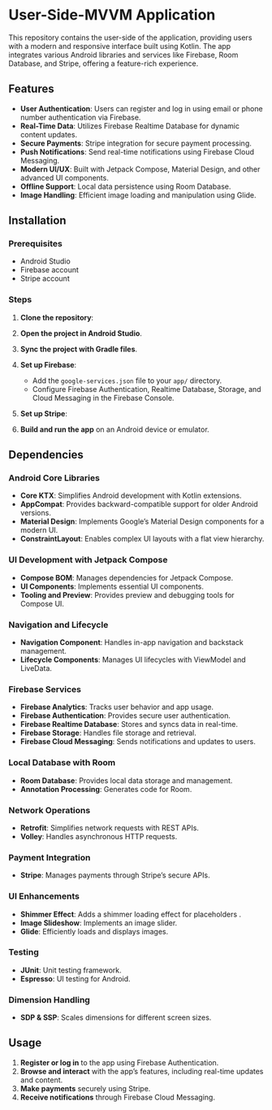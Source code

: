 # User-Side-MVVM Application

This repository contains the user-side of the application, providing users with a modern and responsive interface built using Kotlin. The app integrates various Android libraries and services like Firebase, Room Database, and Stripe, offering a feature-rich experience.

## Features

- **User Authentication**: Users can register and log in using email or phone number authentication via Firebase.
- **Real-Time Data**: Utilizes Firebase Realtime Database for dynamic content updates.
- **Secure Payments**: Stripe integration for secure payment processing.
- **Push Notifications**: Send real-time notifications using Firebase Cloud Messaging.
- **Modern UI/UX**: Built with Jetpack Compose, Material Design, and other advanced UI components.
- **Offline Support**: Local data persistence using Room Database.
- **Image Handling**: Efficient image loading and manipulation using Glide.

## Installation

### Prerequisites

- Android Studio
- Firebase account
- Stripe account

### Steps

1. **Clone the repository**:

2. **Open the project in Android Studio**.

3. **Sync the project with Gradle files**.

4. **Set up Firebase**:
   - Add the `google-services.json` file to your `app/` directory.
   - Configure Firebase Authentication, Realtime Database, Storage, and Cloud Messaging in the Firebase Console.

5. **Set up Stripe**:
   

6. **Build and run the app** on an Android device or emulator.

## Dependencies

### Android Core Libraries

- **Core KTX**: Simplifies Android development with Kotlin extensions.
- **AppCompat**: Provides backward-compatible support for older Android versions.
- **Material Design**: Implements Google’s Material Design components for a modern UI.
- **ConstraintLayout**: Enables complex UI layouts with a flat view hierarchy.

### UI Development with Jetpack Compose

- **Compose BOM**: Manages dependencies for Jetpack Compose.
- **UI Components**: Implements essential UI components.
- **Tooling and Preview**: Provides preview and debugging tools for Compose UI.

### Navigation and Lifecycle

- **Navigation Component**: Handles in-app navigation and backstack management.
- **Lifecycle Components**: Manages UI lifecycles with ViewModel and LiveData.

### Firebase Services

- **Firebase Analytics**: Tracks user behavior and app usage.
- **Firebase Authentication**: Provides secure user authentication.
- **Firebase Realtime Database**: Stores and syncs data in real-time.
- **Firebase Storage**: Handles file storage and retrieval.
- **Firebase Cloud Messaging**: Sends notifications and updates to users.

### Local Database with Room

- **Room Database**: Provides local data storage and management.
- **Annotation Processing**: Generates code for Room.

### Network Operations

- **Retrofit**: Simplifies network requests with REST APIs.
- **Volley**: Handles asynchronous HTTP requests.

### Payment Integration

- **Stripe**: Manages payments through Stripe’s secure APIs.

### UI Enhancements

- **Shimmer Effect**: Adds a shimmer loading effect for placeholders .
- **Image Slideshow**: Implements an image slider.
- **Glide**: Efficiently loads and displays images.

### Testing

- **JUnit**: Unit testing framework.
- **Espresso**: UI testing for Android.

### Dimension Handling

- **SDP & SSP**: Scales dimensions for different screen sizes.

## Usage

1. **Register or log in** to the app using Firebase Authentication.
2. **Browse and interact** with the app’s features, including real-time updates and content.
3. **Make payments** securely using Stripe.
4. **Receive notifications** through Firebase Cloud Messaging.


